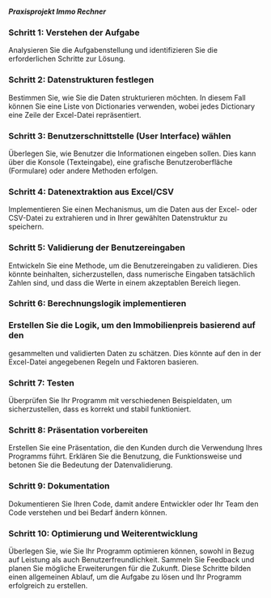 ##### Praxisprojekt Immo Rechner
### Schritt 1: Verstehen der Aufgabe
Analysieren Sie die Aufgabenstellung und 
identifizieren Sie die erforderlichen Schritte zur Lösung.
### Schritt 2: Datenstrukturen festlegen
Bestimmen Sie, wie Sie die Daten strukturieren möchten. 
In diesem Fall können Sie eine Liste von Dictionaries verwenden, 
wobei jedes Dictionary eine Zeile der Excel-Datei repräsentiert.
### Schritt 3: Benutzerschnittstelle (User Interface) wählen
Überlegen Sie, wie Benutzer die Informationen eingeben sollen. 
Dies kann über die Konsole (Texteingabe), 
eine grafische Benutzeroberfläche (Formulare) oder andere Methoden erfolgen.
### Schritt 4: Datenextraktion aus Excel/CSV
Implementieren Sie einen Mechanismus, 
um die Daten aus der Excel- oder CSV-Datei zu extrahieren und 
in Ihrer gewählten Datenstruktur zu speichern.
### Schritt 5: Validierung der Benutzereingaben
Entwickeln Sie eine Methode, um die Benutzereingaben zu validieren. 
Dies könnte beinhalten, sicherzustellen, dass numerische Eingaben 
tatsächlich Zahlen sind,
und dass die Werte in einem akzeptablen Bereich liegen.
### Schritt 6: Berechnungslogik implementieren
### Erstellen Sie die Logik, um den Immobilienpreis basierend auf den 
gesammelten und validierten Daten zu schätzen. 
Dies könnte auf den in der Excel-Datei angegebenen 
Regeln und Faktoren basieren.
### Schritt 7: Testen
Überprüfen Sie Ihr Programm mit verschiedenen Beispieldaten, 
um sicherzustellen, dass es korrekt und stabil funktioniert.
### Schritt 8: Präsentation vorbereiten
Erstellen Sie eine Präsentation, die den Kunden durch die 
Verwendung Ihres Programms führt. Erklären Sie die Benutzung, 
die Funktionsweise und betonen Sie die Bedeutung der Datenvalidierung.
### Schritt 9: Dokumentation
Dokumentieren Sie Ihren Code, damit andere Entwickler oder Ihr Team den Code 
verstehen und bei Bedarf ändern können.
### Schritt 10: Optimierung und Weiterentwicklung
Überlegen Sie, wie Sie Ihr Programm optimieren können, 
sowohl in Bezug auf Leistung als auch Benutzerfreundlichkeit. 
Sammeln Sie Feedback und planen Sie mögliche Erweiterungen für die Zukunft.
Diese Schritte bilden einen allgemeinen Ablauf, 
um die Aufgabe zu lösen und Ihr Programm erfolgreich zu erstellen. 

 
